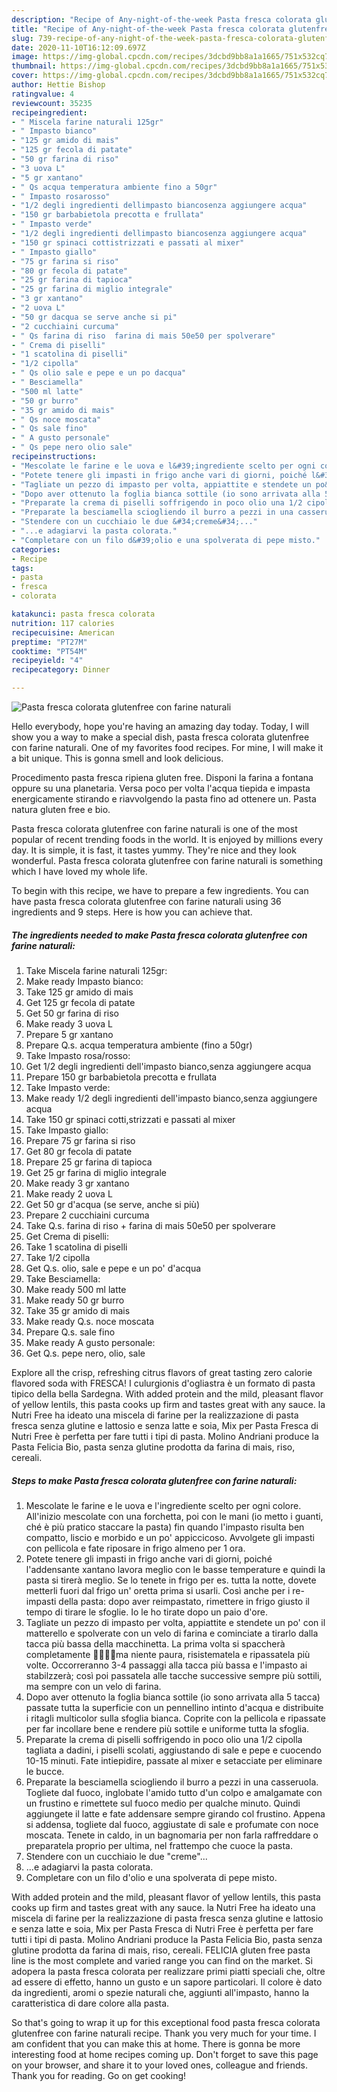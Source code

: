 ```yaml
---
description: "Recipe of Any-night-of-the-week Pasta fresca colorata glutenfree con farine naturali"
title: "Recipe of Any-night-of-the-week Pasta fresca colorata glutenfree con farine naturali"
slug: 739-recipe-of-any-night-of-the-week-pasta-fresca-colorata-glutenfree-con-farine-naturali
date: 2020-11-10T16:12:09.697Z
image: https://img-global.cpcdn.com/recipes/3dcbd9bb8a1a1665/751x532cq70/pasta-fresca-colorata-glutenfree-con-farine-naturali-recipe-main-photo.jpg
thumbnail: https://img-global.cpcdn.com/recipes/3dcbd9bb8a1a1665/751x532cq70/pasta-fresca-colorata-glutenfree-con-farine-naturali-recipe-main-photo.jpg
cover: https://img-global.cpcdn.com/recipes/3dcbd9bb8a1a1665/751x532cq70/pasta-fresca-colorata-glutenfree-con-farine-naturali-recipe-main-photo.jpg
author: Hettie Bishop
ratingvalue: 4
reviewcount: 35235
recipeingredient:
- " Miscela farine naturali 125gr"
- " Impasto bianco"
- "125 gr amido di mais"
- "125 gr fecola di patate"
- "50 gr farina di riso"
- "3 uova L"
- "5 gr xantano"
- " Qs acqua temperatura ambiente fino a 50gr"
- " Impasto rosarosso"
- "1/2 degli ingredienti dellimpasto biancosenza aggiungere acqua"
- "150 gr barbabietola precotta e frullata"
- " Impasto verde"
- "1/2 degli ingredienti dellimpasto biancosenza aggiungere acqua"
- "150 gr spinaci cottistrizzati e passati al mixer"
- " Impasto giallo"
- "75 gr farina si riso"
- "80 gr fecola di patate"
- "25 gr farina di tapioca"
- "25 gr farina di miglio integrale"
- "3 gr xantano"
- "2 uova L"
- "50 gr dacqua se serve anche si pi"
- "2 cucchiaini curcuma"
- " Qs farina di riso  farina di mais 50e50 per spolverare"
- " Crema di piselli"
- "1 scatolina di piselli"
- "1/2 cipolla"
- " Qs olio sale e pepe e un po dacqua"
- " Besciamella"
- "500 ml latte"
- "50 gr burro"
- "35 gr amido di mais"
- " Qs noce moscata"
- " Qs sale fino"
- " A gusto personale"
- " Qs pepe nero olio sale"
recipeinstructions:
- "Mescolate le farine e le uova e l&#39;ingrediente scelto per ogni colore. All&#39;inizio mescolate con una forchetta, poi con le mani (io metto i guanti, ché è più pratico staccare la pasta) fin quando l&#39;impasto risulta ben compatto, liscio e morbido e un po&#39; appiccicoso. Avvolgete gli impasti con pellicola e fate riposare in frigo almeno per 1 ora."
- "Potete tenere gli impasti in frigo anche vari di giorni, poiché l&#39;addensante xantano lavora meglio con le basse temperature e quindi la pasta si tirerà meglio. Se lo tenete in frigo per es. tutta la notte, dovete metterli fuori dal frigo un&#39; oretta prima si usarli. Così anche per i re-impasti della pasta: dopo aver reimpastato, rimettere in frigo giusto il tempo di tirare le sfoglie. Io le ho tirate dopo un paio d&#39;ore."
- "Tagliate un pezzo di impasto per volta, appiattite e stendete un po&#39; con il matterello e spolverate con un velo di farina e cominciate a tirarlo dalla tacca più bassa della macchinetta. La prima volta si spaccherà completamente 🤦🏽‍♀️😁ma niente paura, risistematela e ripassatela più volte. Occorreranno 3-4 passaggi alla tacca più bassa e l&#39;impasto ai stabilzzerà; così poi passatela alle tacche successive sempre più sottili, ma sempre con un velo di farina."
- "Dopo aver ottenuto la foglia bianca sottile (io sono arrivata alla 5 tacca) passate tutta la superficie con un pennellino intinto d&#39;acqua e distribuite i ritagli multicolor sulla sfoglia bianca. Coprite con la pellicola e ripassate per far incollare bene e rendere più sottile e uniforme tutta la sfoglia."
- "Preparate la crema di piselli soffrigendo in poco olio una 1/2 cipolla tagliata a dadini, i piselli scolati, aggiustando di sale e pepe e cuocendo 10-15 minuti. Fate intiepidire, passate al mixer e setacciate per eliminare le bucce."
- "Preparate la besciamella sciogliendo il burro a pezzi in una casseruola. Togliete dal fuoco, inglobate l&#39;amido tutto d&#39;un colpo e amalgamate con un frustino e rimettete sul fuoco medio per qualche minuto. Quindi aggiungete il latte e fate addensare sempre girando col frustino. Appena si addensa, togliete dal fuoco, aggiustate di sale e profumate con noce moscata. Tenete in caldo, in un bagnomaria per non farla raffreddare o preparatela proprio per ultima, nel frattempo che cuoce la pasta."
- "Stendere con un cucchiaio le due &#34;creme&#34;..."
- "...e adagiarvi la pasta colorata."
- "Completare con un filo d&#39;olio e una spolverata di pepe misto."
categories:
- Recipe
tags:
- pasta
- fresca
- colorata

katakunci: pasta fresca colorata 
nutrition: 117 calories
recipecuisine: American
preptime: "PT27M"
cooktime: "PT54M"
recipeyield: "4"
recipecategory: Dinner

---
```



![Pasta fresca colorata glutenfree con farine naturali](https://img-global.cpcdn.com/recipes/3dcbd9bb8a1a1665/751x532cq70/pasta-fresca-colorata-glutenfree-con-farine-naturali-recipe-main-photo.jpg)

Hello everybody, hope you're having an amazing day today. Today, I will show you a way to make a special dish, pasta fresca colorata glutenfree con farine naturali. One of my favorites food recipes. For mine, I will make it a bit unique. This is gonna smell and look delicious.

Procedimento pasta fresca ripiena gluten free. Disponi la farina a fontana oppure su una planetaria. Versa poco per volta l&#39;acqua tiepida e impasta energicamente stirando e riavvolgendo la pasta fino ad ottenere un. Pasta natura gluten free e bio.

Pasta fresca colorata glutenfree con farine naturali is one of the most popular of recent trending foods in the world. It is enjoyed by millions every day. It is simple, it is fast, it tastes yummy. They're nice and they look wonderful. Pasta fresca colorata glutenfree con farine naturali is something which I have loved my whole life.


To begin with this recipe, we have to prepare a few ingredients. You can have pasta fresca colorata glutenfree con farine naturali using 36 ingredients and 9 steps. Here is how you can achieve that.

<!--inarticleads1-->

##### The ingredients needed to make Pasta fresca colorata glutenfree con farine naturali:

1. Take  Miscela farine naturali 125gr:
1. Make ready  Impasto bianco:
1. Take 125 gr amido di mais
1. Get 125 gr fecola di patate
1. Get 50 gr farina di riso
1. Make ready 3 uova L
1. Prepare 5 gr xantano
1. Prepare  Q.s. acqua temperatura ambiente (fino a 50gr)
1. Take  Impasto rosa/rosso:
1. Get 1/2 degli ingredienti dell&#39;impasto bianco,senza aggiungere acqua
1. Prepare 150 gr barbabietola precotta e frullata
1. Take  Impasto verde:
1. Make ready 1/2 degli ingredienti dell&#39;impasto bianco,senza aggiungere acqua
1. Take 150 gr spinaci cotti,strizzati e passati al mixer
1. Take  Impasto giallo:
1. Prepare 75 gr farina si riso
1. Get 80 gr fecola di patate
1. Prepare 25 gr farina di tapioca
1. Get 25 gr farina di miglio integrale
1. Make ready 3 gr xantano
1. Make ready 2 uova L
1. Get 50 gr d&#39;acqua (se serve, anche si più)
1. Prepare 2 cucchiaini curcuma
1. Take  Q.s. farina di riso + farina di mais 50e50 per spolverare
1. Get  Crema di piselli:
1. Take 1 scatolina di piselli
1. Take 1/2 cipolla
1. Get  Q.s. olio, sale e pepe e un po&#39; d&#39;acqua
1. Take  Besciamella:
1. Make ready 500 ml latte
1. Make ready 50 gr burro
1. Take 35 gr amido di mais
1. Make ready  Q.s. noce moscata
1. Prepare  Q.s. sale fino
1. Make ready  A gusto personale:
1. Get  Q.s. pepe nero, olio, sale


Explore all the crisp, refreshing citrus flavors of great tasting zero calorie flavored soda with FRESCA! I culurgionis d&#39;ogliastra è un formato di pasta tipico della bella Sardegna. With added protein and the mild, pleasant flavor of yellow lentils, this pasta cooks up firm and tastes great with any sauce. la Nutri Free ha ideato una miscela di farine per la realizzazione di pasta fresca senza glutine e lattosio e senza latte e soia, Mix per Pasta Fresca di Nutri Free è perfetta per fare tutti i tipi di pasta. Molino Andriani produce la Pasta Felicia Bio, pasta senza glutine prodotta da farina di mais, riso, cereali. 

<!--inarticleads2-->

##### Steps to make Pasta fresca colorata glutenfree con farine naturali:

1. Mescolate le farine e le uova e l&#39;ingrediente scelto per ogni colore. All&#39;inizio mescolate con una forchetta, poi con le mani (io metto i guanti, ché è più pratico staccare la pasta) fin quando l&#39;impasto risulta ben compatto, liscio e morbido e un po&#39; appiccicoso. Avvolgete gli impasti con pellicola e fate riposare in frigo almeno per 1 ora.
1. Potete tenere gli impasti in frigo anche vari di giorni, poiché l&#39;addensante xantano lavora meglio con le basse temperature e quindi la pasta si tirerà meglio. Se lo tenete in frigo per es. tutta la notte, dovete metterli fuori dal frigo un&#39; oretta prima si usarli. Così anche per i re-impasti della pasta: dopo aver reimpastato, rimettere in frigo giusto il tempo di tirare le sfoglie. Io le ho tirate dopo un paio d&#39;ore.
1. Tagliate un pezzo di impasto per volta, appiattite e stendete un po&#39; con il matterello e spolverate con un velo di farina e cominciate a tirarlo dalla tacca più bassa della macchinetta. La prima volta si spaccherà completamente 🤦🏽‍♀️😁ma niente paura, risistematela e ripassatela più volte. Occorreranno 3-4 passaggi alla tacca più bassa e l&#39;impasto ai stabilzzerà; così poi passatela alle tacche successive sempre più sottili, ma sempre con un velo di farina.
1. Dopo aver ottenuto la foglia bianca sottile (io sono arrivata alla 5 tacca) passate tutta la superficie con un pennellino intinto d&#39;acqua e distribuite i ritagli multicolor sulla sfoglia bianca. Coprite con la pellicola e ripassate per far incollare bene e rendere più sottile e uniforme tutta la sfoglia.
1. Preparate la crema di piselli soffrigendo in poco olio una 1/2 cipolla tagliata a dadini, i piselli scolati, aggiustando di sale e pepe e cuocendo 10-15 minuti. Fate intiepidire, passate al mixer e setacciate per eliminare le bucce.
1. Preparate la besciamella sciogliendo il burro a pezzi in una casseruola. Togliete dal fuoco, inglobate l&#39;amido tutto d&#39;un colpo e amalgamate con un frustino e rimettete sul fuoco medio per qualche minuto. Quindi aggiungete il latte e fate addensare sempre girando col frustino. Appena si addensa, togliete dal fuoco, aggiustate di sale e profumate con noce moscata. Tenete in caldo, in un bagnomaria per non farla raffreddare o preparatela proprio per ultima, nel frattempo che cuoce la pasta.
1. Stendere con un cucchiaio le due &#34;creme&#34;...
1. ...e adagiarvi la pasta colorata.
1. Completare con un filo d&#39;olio e una spolverata di pepe misto.


With added protein and the mild, pleasant flavor of yellow lentils, this pasta cooks up firm and tastes great with any sauce. la Nutri Free ha ideato una miscela di farine per la realizzazione di pasta fresca senza glutine e lattosio e senza latte e soia, Mix per Pasta Fresca di Nutri Free è perfetta per fare tutti i tipi di pasta. Molino Andriani produce la Pasta Felicia Bio, pasta senza glutine prodotta da farina di mais, riso, cereali. FELICIA gluten free pasta line is the most complete and varied range you can find on the market. Si adopera la pasta fresca colorata per realizzare primi piatti speciali che, oltre ad essere di effetto, hanno un gusto e un sapore particolari. Il colore è dato da ingredienti, aromi o spezie naturali che, aggiunti all&#39;impasto, hanno la caratteristica di dare colore alla pasta. 

So that's going to wrap it up for this exceptional food pasta fresca colorata glutenfree con farine naturali recipe. Thank you very much for your time. I am confident that you can make this at home. There is gonna be more interesting food at home recipes coming up. Don't forget to save this page on your browser, and share it to your loved ones, colleague and friends. Thank you for reading. Go on get cooking!
